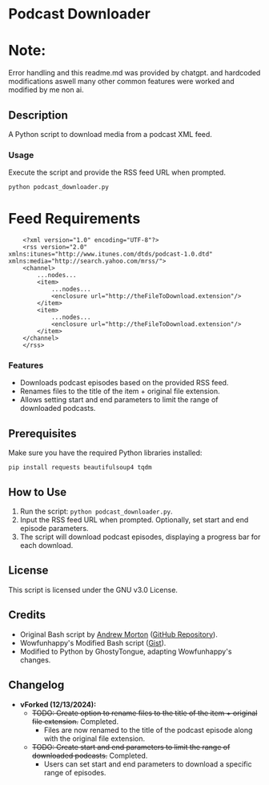 # Podcast Downloader

# Note:
Error handling and this readme.md was provided by chatgpt. and hardcoded modifications aswell many other common features were worked and modified by me non ai.

## Description

A Python script to download media from a podcast XML feed.

### Usage

Execute the script and provide the RSS feed URL when prompted.

```
python podcast_downloader.py
```

# Feed Requirements

```
	<?xml version="1.0" encoding="UTF-8"?>
	<rss version="2.0" xmlns:itunes="http://www.itunes.com/dtds/podcast-1.0.dtd" xmlns:media="http://search.yahoo.com/mrss/">
  	<channel>
  		...nodes...
		<item>
			...nodes...
			<enclosure url="http://theFileToDownload.extension"/>
		</item>
		<item>
			...nodes...
			<enclosure url="http://theFileToDownload.extension"/>
		</item>
	</channel>
	</rss>
 ```

### Features

- Downloads podcast episodes based on the provided RSS feed.
- Renames files to the title of the item + original file extension.
- Allows setting start and end parameters to limit the range of downloaded podcasts.

## Prerequisites

Make sure you have the required Python libraries installed:

```
pip install requests beautifulsoup4 tqdm
```

## How to Use

1. Run the script: `python podcast_downloader.py`.
2. Input the RSS feed URL when prompted. Optionally, set start and end episode parameters.
3. The script will download podcast episodes, displaying a progress bar for each download.

## License

This script is licensed under the GNU v3.0 License.

## Credits

- Original Bash script by [Andrew Morton](https://github.com/mortocks) ([GitHub Repository](https://github.com/mortocks/bash-podcast-download)).
- Wowfunhappy's Modified Bash script ([Gist](https://gist.github.com/Wowfunhappy/e042b04a34b25bfe25d04b28914196d4)).
- Modified to Python by GhostyTongue, adapting Wowfunhappy's changes.

## Changelog

- **vForked (12/13/2024):**
  - ~~TODO: Create option to rename files to the title of the item + original file extension.~~ Completed.
    - Files are now renamed to the title of the podcast episode along with the original file extension.
  - ~~TODO: Create start and end parameters to limit the range of downloaded podcasts.~~ Completed.
    - Users can set start and end parameters to download a specific range of episodes.
```
